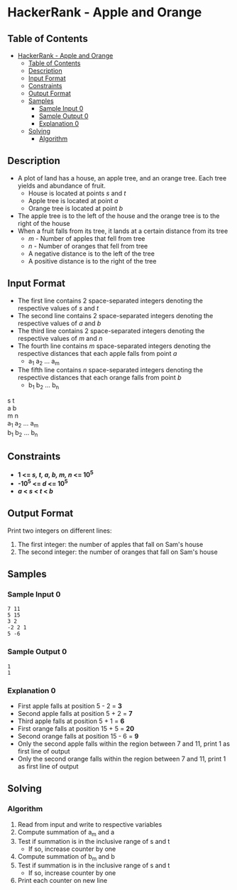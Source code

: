 # HackerRank - Apple and Orange

## Table of Contents
<!-- TOC -->

- [HackerRank - Apple and Orange](#hackerrank---apple-and-orange)
    - [Table of Contents](#table-of-contents)
    - [Description](#description)
    - [Input Format](#input-format)
    - [Constraints](#constraints)
    - [Output Format](#output-format)
    - [Samples](#samples)
        - [Sample Input 0](#sample-input-0)
        - [Sample Output 0](#sample-output-0)
        - [Explanation 0](#explanation-0)
    - [Solving](#solving)
        - [Algorithm](#algorithm)

<!-- /TOC -->

## Description
* A plot of land has a house, an apple tree, and an orange tree. Each tree yields and abundance of fruit.
	* House is located at points _s_ and _t_
	* Apple tree is located at point _a_
	* Orange tree is located at point _b_
* The apple tree is to the left of the house and the orange tree is to the right of the house
* When a fruit falls from its tree, it lands at a certain distance from its tree
	* _m_ - Number of apples that fell from tree
	* _n_ - Number of oranges that fell from tree
	* A negative distance is to the left of the tree
	* A positive distance is to the right of the tree

## Input Format
* The first line contains 2 space-separated integers denoting the respective values of _s_ and _t_
* The second line contains 2 space-separated integers denoting the respective values of _a_ and _b_
* The third line contains 2 space-separated integers denoting the respective values of _m_ and _n_
* The fourth line contains _m_ space-separated integers denoting the respective distances that each apple falls from point _a_
	* a<sub>1</sub> a<sub>2</sub> ... a<sub>m</sub><br/>
* The fifth line contains _n_ space-separated integers denoting the respective distances that each orange falls from point _b_
	* b<sub>1</sub> b<sub>2</sub> ... b<sub>n</sub>

s t<br/>
a b<br/>
m n<br/>
a<sub>1</sub> a<sub>2</sub> ... a<sub>m</sub><br/>
b<sub>1</sub> b<sub>2</sub> ... b<sub>n</sub>


## Constraints
* **1 <= _s, t, a, b, m, n_ <= 10<sup>5</sup>**
* **-10<sup>5</sup> <= _d_ <= 10<sup>5</sup>**
* **_a_ < _s_ < _t_ < _b_**

## Output Format
Print two integers on different lines:
1. The first integer: the number of apples that fall on Sam's house
2. The second integer: the number of oranges that fall on Sam's house

## Samples

### Sample Input 0
```
7 11
5 15
3 2
-2 2 1
5 -6
```

### Sample Output 0
```
1
1
```

### Explanation 0
* First apple falls at position 5 - 2 = **3**
* Second apple falls at position 5 + 2 = **7**
* Third apple falls at position 5 + 1 = **6**
* First orange falls at position 15 + 5 = **20**
* Second orange falls at position 15 - 6 = **9**
* Only the second apple falls within the region between 7 and 11, print 1 as first line of output
* Only the second orange falls within the region between 7 and 11, print 1 as first line of output

## Solving


### Algorithm
1. Read from input and write to respective variables
2. Compute summation of a<sub>m</sub> and a
3. Test if summation is in the inclusive range of s and t
	* If so, increase counter by one
4. Compute summation of b<sub>m</sub> and b
5. Test if summation is in the inclusive range of s and t
	* If so, increase counter by one
6. Print each counter on new line